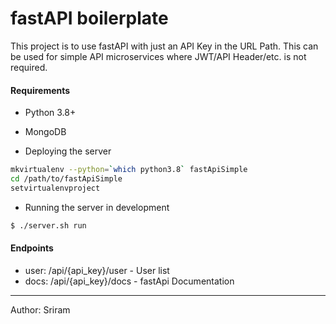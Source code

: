 # fastAPI boilerplate

This project is to use fastAPI with just an API Key in the URL Path. This can be used for simple API microservices where JWT/API Header/etc. is not required.

#### Requirements
- Python 3.8+
- MongoDB

- Deploying the server
```bash
mkvirtualenv --python=`which python3.8` fastApiSimple
cd /path/to/fastApiSimple
setvirtualenvproject
```

- Running the server in development
```bash
$ ./server.sh run
```

#### Endpoints
- user: /api/{api_key}/user - User list
- docs: /api/{api_key}/docs - fastApi Documentation
---
 
Author: Sriram
